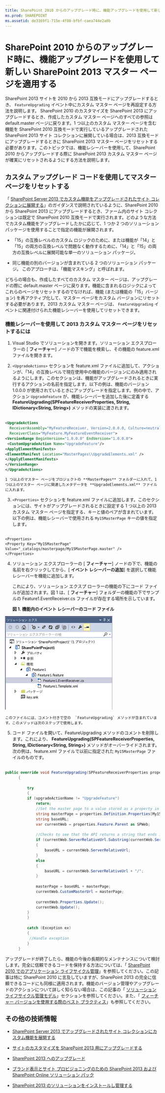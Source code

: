 ```yaml
---
title: SharePoint 2010 からのアップグレード時に、機能アップグレードを使用して新しい SharePoint 2013 マスター ページを適用する
ms.prod: SHAREPOINT
ms.assetid: de3169f1-715e-4f80-bfbf-caea744e2a0b
---
```



# SharePoint 2010 からのアップグレード時に、機能アップグレードを使用して新しい SharePoint 2013 マスター ページを適用する
SharePoint 2013 サイトを 2010 から 2013 互換モードにアップグレードするとき、 `FeatureUpgrading` イベント中にカスタム マスター ページを再設定する方法を説明します。
SharePoint 2010 のカスタマイズを SharePoint 2013 にアップグレードするとき、作成したカスタム マスター ページへのすべての参照は default.master ページに戻ります。1 つ以上のカスタム マスター ページを含む機能を SharePoint 2010 互換モードで実行しているアップグレードされた SharePoint 2013 サイト コレクションに展開している場合は、2013 互換モードにアップグレードするときに SharePoint 2013 マスター ページをリセットする必要があります。このトピックでは、機能レシーバーを使用して、SharePoint 2010 からアップグレードする際に SharePoint 2013 カスタム マスター ページが確実にリセットされるようにする方法を説明します。 
  
    
    


## カスタム アップグレード コードを使用してマスター ページをリセットする

「 [SharePoint Server 2013 でカスタム機能をアップグレードされたサイト コレクションに展開する](http://technet.microsoft.com/ja-jp/library/dn673579%28v=office.15%29.aspx)」のガイダンスで説明されているように、SharePoint 2010 から SharePoint 2013 にアップグレードするとき、ファーム内のサイト コレクションは既定で SharePoint 2010 互換モードで実行されます。どのような方法でカスタム機能をアップグレードしたかに応じて、1 つか 2 つのソリューション パッケージを使用することで指定の機能が展開されます。
  
    
    

- 「15」の互換レベルのカスタム ロジックのために、または機能が「14」と「15」の両方の互換レベルで問題なく動作するために、「14」と「15」の両方の互換レベルに展開可能な単一のソリューション パッケージ。
    
  
- 同じ機能の別のバージョンが含まれている 2 つのソリューション パッケージ。 このアプローチは、「機能マスキング」と呼ばれます。
    
  
どちらの場合も、作成したすべてのカスタム マスター ページは、アップグレードの際に default.master ページに戻ります。機能に含まれるロジックによってこれらのページをリセットするのでなければ、機能 (または機能の「15」バージョン) を再アクティブ化して、マスター ページをカスタム バージョンにリセットする必要があります。2013 カスタム マスター ページは、 `FeatureUpgrading` イベントに関連付けられた機能レシーバーを使用してリセットできます。
  
    
    

### 機能レシーバーを使用して 2013 カスタム マスター ページをリセットするには


1. Visual Studio でソリューションを開きます。ソリューション エクスプローラーの [ **フィーチャー**] ノードの下で機能を検索し、その機能の feature.xml ファイルを開きます。
    
  
2.  `<UpgradeActions>` セクションを feature.xml ファイルに追加して、アクションが、「14」の互換レベルで現在使用中の機能のバージョンにのみ適用されるようにします。このセクションは、機能がアップグレードされるときに実行するアクションの名前を指定します。以下の例は、機能のバージョン 1.0.0.0 が使用されているときにアップグレードを指定します。例の中で、アクション `UpgradeFeature` が、機能レシーバーを追加した後に定義する **FeatureUpgrading(SPFeatureReceiverProperties, String, IDictionary<String, String>)** メソッドの実装に渡されます。
    
  ```XML
  
<UpgradeActions
    ReceiverAssembly="MyFeatureReceiver, Version=2.0.0.0, Culture=neutral, PublicKeyToken=<token>"
    ReceiverClass="MyFeature.MyFeatureEventReceiver">
  <VersionRange BeginVersion="1.0.0.0" EndVersion="1.0.0.0">
   <CustomUpgradeAction Name="UpgradeFeature"/>
<ApplyElementManifests>
<ElementManifest Location="MasterPages\\UpgradeElements.xml" />
</ApplyElementManifests>
  </VersionRange>
</UpgradeActions>

  ```


    1 つ以上のマスター ページをプロジェクトの **MasterPages** フォルダーに入れて、1 つ以上のマスター ページに関連したメタデータを **UpgradeElements.xml** ファイルに入れます。
    
  
3.  `<Properties>` セクションを feature.xml ファイルに追加します。このセクションには、サイトがアップグレードされるときに設定する 1 つ以上の 2013 カスタム マスター ページを指定する、キーと値のペアが含まれています。以下の例は、機能レシーバーで使用される `My15MasterPage` キーの値を指定します。
    
  ```
  
<Properties>
  <Property Key="My15MasterPage" Value="_catalogs/masterpage/My15MasterPage.master" />
</Properties>

  ```

4. ソリューション エクスプローラーの [ **フィーチャー**] ノードの下で、機能の名前を右クリックしてから、[ **イベント レシーバーの追加**] を選択して機能レシーバーを機能に追加します。
    
    これにより、ソリューション エクスプ ローラーの機能の下にコード ファイルが追加されます。図 1 は、[ **フィーチャー**] フォルダーの機能の下でサンプルの Feature1.EventReceiver.cs ファイルが存在する場所を示しています。
    

   **図 1. 機能内のイベント レシーバーのコード ファイル**

  

![機能へのイベント レシーバーを作成すると、機能の下にコード ファイルが出現します。](images/SP15_FeatureReceiverVS.png)
  

    このファイルには、コメント付きで空の  `FeatureUpgrading` メソッドが含まれています。このメソッドは次のステップで使用します。
    
  
5. コード ファイルを開いて、FeatureUpgrading メソッドのコメントを削除します。これにより、 **FeatureUpgrading(SPFeatureReceiverProperties, String, IDictionary<String, String>)** メソッドがオーバーライドされます。次の例は、feature.xml ファイルで以前に指定された `My15MasterPage` ファイルのものです。
    
  ```cs
  
public override void FeatureUpgrading(SPFeatureReceiverProperties properties, string upgradeActionName, System.Collections.Generic.IDictionary<string, string> parameters)
        {
 
            try
            {
            if (upgradeActionName != "UpgradeFeature")
                return;
                //Set the master page to a value stored as a property in the feature.xml file
                string masterPage = properties.Definition.Properties[My15MasterPage].Value;
                string baseURL;
                var currentWeb = properties.Feature.Parent as SPWeb;
 
                //Checks to see that the API returns a string that ends in a "/" and if not adds it.
                if (currentWeb.ServerRelativeUrl.Substring(currentWeb.ServerRelativeUrl.Length - 1) == "/")
                {
                    baseURL = currentWeb.ServerRelativeUrl;
                }
                else
                {
                    baseURL = currentWeb.ServerRelativeUrl + "/";
                }
 
                masterPage = baseURL + masterPage;
                currentWeb.CustomMasterUrl = masterPage;
 
                currentWeb.Properties.Update();
                currentWeb.Update();
            }
            }
 
            catch (Exception ex)
            {
             //Handle exception
            }
        }

  ```

アップグレードが終了したら、機能の今後の長期的なメンテナンスについて検討します。完全に信頼できるコードを保持する方法については、「 [SharePoint 2010 でのアプリケーション ライフサイクル管理](http://msdn.microsoft.com/ja-jp/library/office/gg604045%28v=office.14%29.aspx)」を参照してください。この記事は特に SharePoint 2010 に言及していますが、SharePoint 2013 の完全に信頼できるコードにも同様に適用されます。機能のバージョン管理やアップグレードのアクションについて詳しく知らない場合は、この記事の「 [ソリューション ライフサイクル管理モデル](http://msdn.microsoft.com/ja-jp/library/office/gg604045%28v=office.14%29.aspx#sectionSection7)」セクションを参照してください。また、「 [フィーチャー バージョンを使用する際のベスト プラクティス](http://msdn.microsoft.com/ja-jp/library/office/ee535064%28v=office.14%29.aspx)」も参照してください。
  
    
    

## その他の技術情報
<a name="bk_addresources"> </a>


-  [SharePoint Server 2013 でアップグレードされたサイト コレクションにカスタム機能を展開する](http://technet.microsoft.com/ja-jp/library/dn673579%28v=office.15%29.aspx)
    
  
-  [サイトのカスタマイズを SharePoint 2013 用にアップグレードする](upgrade-site-customizations-for-sharepoint-2013.md)
    
  
-  [SharePoint 2013 へのアップグレード](http://technet.microsoft.com/ja-jp/library/cc303420%28v=office.15%29.aspx)
    
  
-  [ブランド表示とサイト プロビジョニングのための SharePoint 2013 および SharePoint Online ソリューション パック](http://www.microsoft.com/en-us/download/details.aspx?id=42030)
    
  
-  [SharePoint 2013 のソリューションをインストールし管理する](http://technet.microsoft.com/ja-jp/library/cc263205%28v=office.15%29.aspx)
    
  

